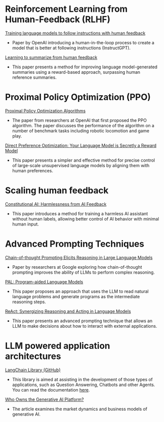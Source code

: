 # Reinforcement Learning from Human-Feedback (RLHF)
[Training language models to follow instructions with human feedback](https://arxiv.org/pdf/2203.02155.pdf)
 - Paper by OpenAI introducing a human-in-the-loop process to create a model that is better at following instructions (InstructGPT).

[Learning to summarize from human feedback](https://arxiv.org/pdf/2009.01325.pdf)
 - This paper presents a method for improving language model-generated summaries using a reward-based approach, surpassing human reference summaries.

# Proximal Policy Optimization (PPO)
[Proximal Policy Optimization Algorithms](https://arxiv.org/pdf/1707.06347.pdf)
 - The paper from researchers at OpenAI that first proposed the PPO algorithm. The paper discusses the performance of the algorithm on a number of benchmark tasks including robotic locomotion and game play.

[Direct Preference Optimization: Your Language Model is Secretly a Reward Model](https://arxiv.org/pdf/2305.18290.pdf)
 - This paper presents a simpler and effective method for precise control of large-scale unsupervised language models by aligning them with human preferences.

# Scaling human feedback
[Constitutional AI: Harmlessness from AI Feedback](https://arxiv.org/pdf/2212.08073.pdf)
 - This paper introduces a method for training a harmless AI assistant without human labels, allowing better control of AI behavior with minimal human input.

# Advanced Prompting Techniques
[Chain-of-thought Prompting Elicits Reasoning in Large Language Models](https://arxiv.org/pdf/2201.11903.pdf)
 -  Paper by researchers at Google exploring how chain-of-thought prompting improves the ability of LLMs to perform complex reasoning.

[PAL: Program-aided Language Models](https://arxiv.org/abs/2211.10435)
 - This paper proposes an approach that uses the LLM to read natural language problems and generate programs as the intermediate reasoning steps.

[ReAct: Synergizing Reasoning and Acting in Language Models](https://arxiv.org/abs/2210.03629)
  - This paper presents an advanced prompting technique that allows an LLM to make decisions about how to interact with external applications.

# LLM powered application architectures
[LangChain Library (GitHub)](https://github.com/hwchase17/langchain)
 - This library is aimed at assisting in the development of those types of applications, such as Question Answering, Chatbots and other Agents. You can read the documentation [here](https://docs.langchain.com/docs/).

[Who Owns the Generative AI Platform?](https://a16z.com/2023/01/19/who-owns-the-generative-ai-platform/)
 - The article examines the market dynamics and business models of generative AI.

